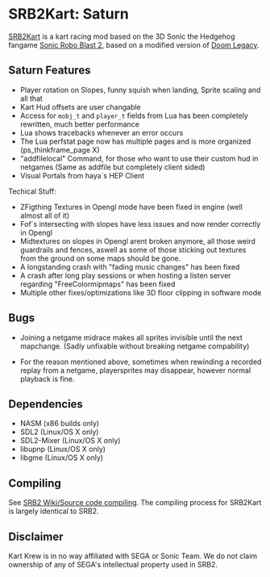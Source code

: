 # SRB2Kart: Saturn

[SRB2Kart](https://srb2.org/mods/) is a kart racing mod based on the 3D Sonic the Hedgehog fangame [Sonic Robo Blast 2](https://srb2.org/), based on a modified version of [Doom Legacy](http://doomlegacy.sourceforge.net/).

## Saturn Features
- Player rotation on Slopes, funny squish when landing, Sprite scaling and all that 
- Kart Hud offsets are user changable
- Access for `mobj_t` and `player_t` fields from Lua has been completely rewritten, much better performance
- Lua shows tracebacks whenever an error occurs
- The Lua perfstat page now has multiple pages and is more organized (ps_thinkframe_page X)
- "addfilelocal" Command, for those who want to use their custom hud in netgames (Same as addfile but completely client sided)
- Visual Portals from haya´s HEP Client

Techical Stuff:

- ZFigthing Textures in Opengl mode have been fixed in engine (well almost all of it)
- Fof´s intersecting with slopes have less issues and now render correctly in Opengl
- Midtextures on slopes in Opengl arent broken anymore, all those weird guardrails and fences, aswell as some of those sticking out textures from the ground on some maps should be gone.
- A longstanding crash with "fading music changes" has been fixed
- A crash after long play sessions or when hosting a listen server regarding "FreeColormipmaps" has been fixed
- Multiple other fixes/optimizations like 3D floor clipping in software mode

## Bugs

- Joining a netgame midrace makes all sprites invisible until the next mapchange.
(Sadly unfixable without breaking netgame compability)

- For the reason mentioned above, sometimes when rewinding a recorded replay from a netgame, playersprites may disappear, however normal playback is fine.

## Dependencies
- NASM (x86 builds only)
- SDL2 (Linux/OS X only)
- SDL2-Mixer (Linux/OS X only)
- libupnp (Linux/OS X only)
- libgme (Linux/OS X only)

## Compiling

See [SRB2 Wiki/Source code compiling](http://wiki.srb2.org/wiki/Source_code_compiling). The compiling process for SRB2Kart is largely identical to SRB2.

## Disclaimer
Kart Krew is in no way affiliated with SEGA or Sonic Team. We do not claim ownership of any of SEGA's intellectual property used in SRB2.
